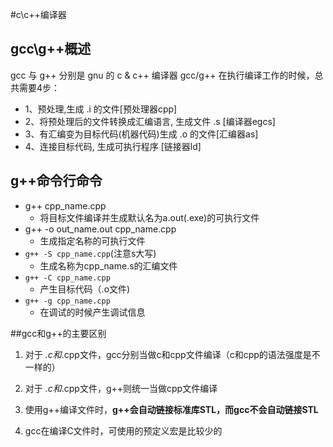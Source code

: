 #c\c++编译器

## gcc\g++概述

gcc 与 g++ 分别是 gnu 的 c & c++ 编译器 gcc/g++ 在执行编译工作的时候，总共需要4步：

- 1、预处理,生成 .i 的文件[预处理器cpp]
- 2、将预处理后的文件转换成汇编语言, 生成文件 .s [编译器egcs]
- 3、有汇编变为目标代码(机器代码)生成 .o 的文件[汇编器as]
- 4、连接目标代码, 生成可执行程序 [链接器ld]

## g++命令行命令

* g++ cpp_name.cpp
  * 将目标文件编译并生成默认名为a.out(.exe)的可执行文件
* g++ -o out_name.out cpp_name.cpp
  * 生成指定名称的可执行文件
* ``g++ -S cpp_name.cpp``(注意s大写)
  * 生成名称为cpp_name.s的汇编文件
* ``g++ -C cpp_name.cpp``
  * 产生目标代码（.o文件)
* ``g++ -g cpp_name.cpp``
  * 在调试的时候产生调试信息

##gcc和g++的主要区别

1. 对于 *.c和*.cpp文件，gcc分别当做c和cpp文件编译（c和cpp的语法强度是不一样的）

2. 对于 *.c和*.cpp文件，g++则统一当做cpp文件编译

3. 使用g++编译文件时，**g++会自动链接标准库STL，而gcc不会自动链接STL**

4. gcc在编译C文件时，可使用的预定义宏是比较少的